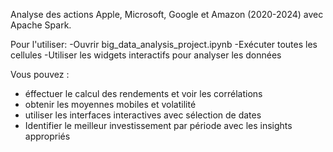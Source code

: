 Analyse des actions Apple, Microsoft, Google et Amazon (2020-2024) avec Apache Spark.

Pour l'utiliser:
-Ouvrir big_data_analysis_project.ipynb
-Exécuter toutes les cellules
-Utiliser les widgets interactifs pour analyser les données

Vous pouvez :
- éffectuer le calcul des rendements et voir les corrélations
- obtenir les moyennes mobiles et volatilité
- utiliser les interfaces interactives avec sélection de dates
- Identifier le meilleur investissement par période avec les insights appropriés
